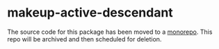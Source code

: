 # makeup-active-descendant

The source code for this package has been moved to a [monorepo](https://github.com/makeup/makeup-js/tree/master/packages/makeup-active-descendant). This repo will be archived and then scheduled for deletion.
